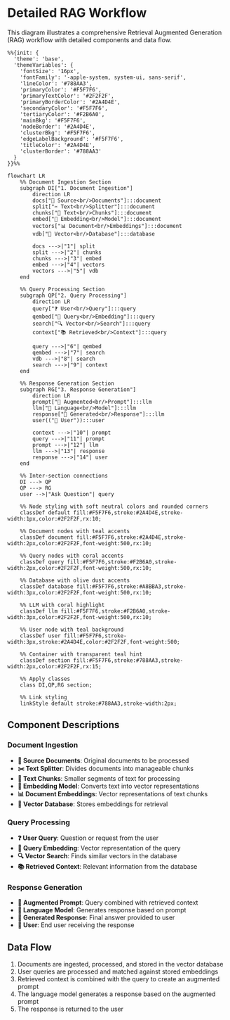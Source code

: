 # Detailed RAG Workflow

This diagram illustrates a comprehensive Retrieval Augmented Generation (RAG) workflow with detailed components and data flow.

```mermaid
%%{init: {
  'theme': 'base',
  'themeVariables': {
    'fontSize': '16px',
    'fontFamily': '-apple-system, system-ui, sans-serif',
    'lineColor': '#788AA3',
    'primaryColor': '#F5F7F6',
    'primaryTextColor': '#2F2F2F',
    'primaryBorderColor': '#2A4D4E',
    'secondaryColor': '#F5F7F6',
    'tertiaryColor': '#F2B6A0',
    'mainBkg': '#F5F7F6',
    'nodeBorder': '#2A4D4E',
    'clusterBkg': '#F5F7F6',
    'edgeLabelBackground': '#F5F7F6',
    'titleColor': '#2A4D4E',
    'clusterBorder': '#788AA3'
  }
}}%%

flowchart LR
    %% Document Ingestion Section
    subgraph DI["1. Document Ingestion"]
        direction LR
        docs["📄 Source<br/>Documents"]:::document
        split["✂️ Text<br/>Splitter"]:::document
        chunks["📝 Text<br/>Chunks"]:::document
        embed["🔢 Embedding<br/>Model"]:::document
        vectors["📊 Document<br/>Embeddings"]:::document
        vdb["💾 Vector<br/>Database"]:::database

        docs --->|"1"| split
        split --->|"2"| chunks
        chunks --->|"3"| embed
        embed --->|"4"| vectors
        vectors --->|"5"| vdb
    end

    %% Query Processing Section
    subgraph QP["2. Query Processing"]
        direction LR
        query["❓ User<br/>Query"]:::query
        qembed["🔢 Query<br/>Embedding"]:::query
        search["🔍 Vector<br/>Search"]:::query
        context["📚 Retrieved<br/>Context"]:::query

        query --->|"6"| qembed
        qembed --->|"7"| search
        vdb --->|"8"| search
        search --->|"9"| context
    end

    %% Response Generation Section
    subgraph RG["3. Response Generation"]
        direction LR
        prompt["📝 Augmented<br/>Prompt"]:::llm
        llm["🤖 Language<br/>Model"]:::llm
        response["💬 Generated<br/>Response"]:::llm
        user(("👤 User")):::user

        context --->|"10"| prompt
        query --->|"11"| prompt
        prompt --->|"12"| llm
        llm --->|"13"| response
        response --->|"14"| user
    end

    %% Inter-section connections
    DI ---> QP
    QP ---> RG
    user -->|"Ask Question"| query

    %% Node styling with soft neutral colors and rounded corners
    classDef default fill:#F5F7F6,stroke:#2A4D4E,stroke-width:1px,color:#2F2F2F,rx:10;
    
    %% Document nodes with teal accents
    classDef document fill:#F5F7F6,stroke:#2A4D4E,stroke-width:2px,color:#2F2F2F,font-weight:500,rx:10;
    
    %% Query nodes with coral accents
    classDef query fill:#F5F7F6,stroke:#F2B6A0,stroke-width:2px,color:#2F2F2F,font-weight:500,rx:10;
    
    %% Database with olive dust accents
    classDef database fill:#F5F7F6,stroke:#A8BBA3,stroke-width:3px,color:#2F2F2F,font-weight:500,rx:10;
    
    %% LLM with coral highlight
    classDef llm fill:#F5F7F6,stroke:#F2B6A0,stroke-width:3px,color:#2F2F2F,font-weight:500,rx:10;
    
    %% User node with teal background
    classDef user fill:#F5F7F6,stroke-width:3px,stroke:#2A4D4E,color:#2F2F2F,font-weight:500;
    
    %% Container with transparent teal hint
    classDef section fill:#F5F7F6,stroke:#788AA3,stroke-width:2px,color:#2F2F2F,rx:15;

    %% Apply classes
    class DI,QP,RG section;

    %% Link styling
    linkStyle default stroke:#788AA3,stroke-width:2px;
```

## Component Descriptions

### Document Ingestion
- **📄 Source Documents**: Original documents to be processed
- **✂️ Text Splitter**: Divides documents into manageable chunks
- **📝 Text Chunks**: Smaller segments of text for processing
- **🔢 Embedding Model**: Converts text into vector representations
- **📊 Document Embeddings**: Vector representations of text chunks
- **💾 Vector Database**: Stores embeddings for retrieval

### Query Processing
- **❓ User Query**: Question or request from the user
- **🔢 Query Embedding**: Vector representation of the query
- **🔍 Vector Search**: Finds similar vectors in the database
- **📚 Retrieved Context**: Relevant information from the database

### Response Generation
- **📝 Augmented Prompt**: Query combined with retrieved context
- **🤖 Language Model**: Generates response based on prompt
- **💬 Generated Response**: Final answer provided to user
- **👤 User**: End user receiving the response

## Data Flow
1. Documents are ingested, processed, and stored in the vector database
2. User queries are processed and matched against stored embeddings
3. Retrieved context is combined with the query to create an augmented prompt
4. The language model generates a response based on the augmented prompt
5. The response is returned to the user 